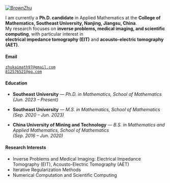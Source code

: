 [![BrownZhu](https://img.shields.io/badge/BrownZhu-github-blue?logo=github)](https://github.com/dashboard)

I am currently a **Ph.D. candidate** in Applied Mathematics at the **College of Mathematics, Southeast University, Nanjing, Jiangsu, China**.  
My research focuses on **inverse problems, medical imaging, and scientific computing**, with particular interest in  
**electrical impedance tomography (EIT)** and **acousto-electric tomography (AET)**.  

#### Email  
<code>zhukaimath97@gmail.com</code>  
<code>812576521@qq.com</code>

#### Education  
- **Southeast University** — *Ph.D. in Mathematics, School of Mathematics*  
  *(Jun. 2023 – Present)*  

- **Southeast University** — *M.S. in Mathematics, School of Mathematics*  
  *(Sep. 2020 – Jun. 2023)*  

- **China University of Mining and Technology** — *B.S. in Mathematics and Applied Mathematics, School of Mathematics*  
  *(Sep. 2016 – Jun. 2020)*  

#### Research Interests  
- Inverse Problems and Medical Imaging: Electrical Impedance Tomography (EIT), Acousto-Electric Tomography (AET)  
- Iterative Regularization Methods  
- Numerical Computation and Scientific Computing  